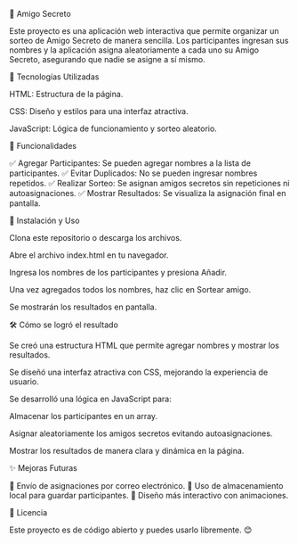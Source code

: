 🎁 Amigo Secreto

Este proyecto es una aplicación web interactiva que permite organizar un sorteo de Amigo Secreto de manera sencilla. Los participantes ingresan sus nombres y la aplicación asigna aleatoriamente a cada uno su Amigo Secreto, asegurando que nadie se asigne a sí mismo.

🚀 Tecnologías Utilizadas

HTML: Estructura de la página.

CSS: Diseño y estilos para una interfaz atractiva.

JavaScript: Lógica de funcionamiento y sorteo aleatorio.

🎯 Funcionalidades

✅ Agregar Participantes: Se pueden agregar nombres a la lista de participantes.
✅ Evitar Duplicados: No se pueden ingresar nombres repetidos.
✅ Realizar Sorteo: Se asignan amigos secretos sin repeticiones ni autoasignaciones.
✅ Mostrar Resultados: Se visualiza la asignación final en pantalla.

📌 Instalación y Uso

Clona este repositorio o descarga los archivos.

Abre el archivo index.html en tu navegador.

Ingresa los nombres de los participantes y presiona Añadir.

Una vez agregados todos los nombres, haz clic en Sortear amigo.

Se mostrarán los resultados en pantalla.

🛠️ Cómo se logró el resultado

Se creó una estructura HTML que permite agregar nombres y mostrar los resultados.

Se diseñó una interfaz atractiva con CSS, mejorando la experiencia de usuario.

Se desarrolló una lógica en JavaScript para:

Almacenar los participantes en un array.

Asignar aleatoriamente los amigos secretos evitando autoasignaciones.

Mostrar los resultados de manera clara y dinámica en la página.


✨ Mejoras Futuras

🔹 Envío de asignaciones por correo electrónico.
🔹 Uso de almacenamiento local para guardar participantes.
🔹 Diseño más interactivo con animaciones.

📄 Licencia

Este proyecto es de código abierto y puedes usarlo libremente. 😊
